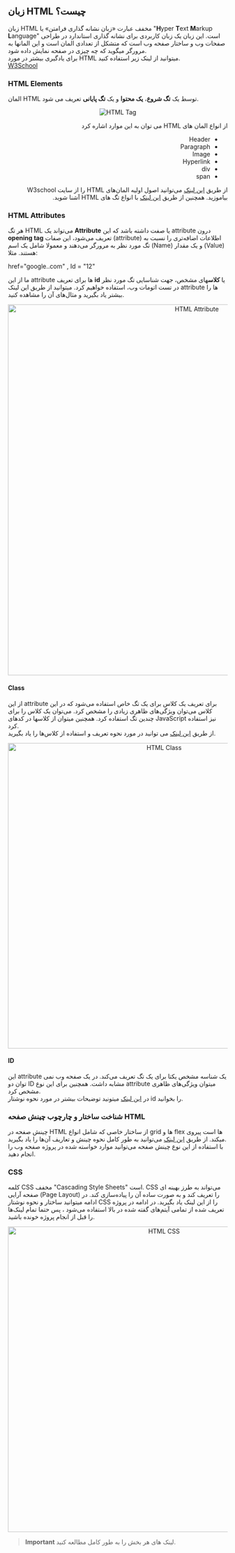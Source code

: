 ## زبان HTML چیست؟

<p>

زبان
HTML
مخفف عبارت «زبان نشانه گذاری فرامتن» یا 
"**H**yper **T**ext **M**arkup **L**anguage"
است. این زبان یک زبان کاربردی برای نشانه گذاری استاندارد در طراحی صفحات وب و ساختار صفحه وب است که متشکل از تعدادی المان است و این المانها به مرورگر میگوید که چه چیزی در صفحه نمایش داده شود.<br>
برای یادگیری بیشتر در مورد HTML میتوانید از لینک زیر استفاده کنید. <br>
[W3School](https://www.w3schools.com/whatis/whatis_html.asp)
</p>

### HTML Elements
<p>

المان 
HTML
توسط یک **تگ شروع**، **یک محتوا** و یک **تگ پایانی** تعریف می شود.

</p>

<div style="text-align:center">
    <img src="https://assets.digitalocean.com/django_gunicorn_nginx_2004/articles/new_learners/html-element-diagram.png" alt="HTML Tag">
</div>

<div dir="rtl">
<p>

از انواع المان های 
HTML
می توان به این موارد اشاره کرد 

- Header
- Paragraph 
- Image
- Hyperlink
- div
- span

</p>
<p>

از طریق [این لینک](https://www.w3schools.com/html/html_elements.asp) می‌توانید اصول اولیه المان‌های 
HTML
را از سایت 
W3school
بیاموزید.
همچنین از طریق [این لینک](https://www.w3schools.com/tags/default.asp) با انواع تگ های 
HTML
آشنا شوید. 

</p>
</div>

### HTML Attributes

<p>

هر تگ 
HTML
می‌تواند یک 
**Attribute**
یا صفت داشته باشد که این 
attribute
درون 
**opening tag**
تعریف می‌شود، این صفات 
(attribute)
اطلاعات اضافه‌تری را نسبت به تگ مورد نظر به مرورگر می‌دهند و معمولا شامل یک اسم 
(Name)
و یک مقدار 
(Value)
هستند. مثلا:

href="google..com" , Id = "12"

ما از این 
attribute
ها برای تعریف 
**id**
یا **کلاس**های مشخص، جهت شناسایی تگ مورد نظر در تست اتومات وب، استفاده خواهیم کرد.
میتوانید از طریق این لینک 
attribute
ها را بیشتر یاد بگیرید و مثال‌های آن را مشاهده کنید.

</p>

<div style="text-align:center">
    <img src="https://web-dev.imgix.net/image/cGQxYFGJrUUaUZyWhyt9yo5gHhs1/17yQeLEUX6s88IbDJreQ.png" alt="HTML Attribute" width="850px">
</div>

#### Class

<p>

از این 
attribute
برای تعریف یک کلاس برای یک تگ خاص استفاده می‌شود که در این کلاس می‌توان ویژگی‌های ظاهری زیادی را مشخص کرد. می‌توان یک کلاس را برای چندین تگ استفاده کرد. همچنین میتوان از کلاسها در کدهای 
JavaScript
نیز استفاده کرد.<br>
از طریق [این لینک](https://www.w3schools.com/html/html_classes.asp) می توانید در مورد نحوه تعریف و استفاده از کلاس‌ها را یاد بگیرید.

</p>

<div style="text-align:center">
    <img src="https://dotnettutorials.net/wp-content/uploads/2021/10/word-image-146.png" alt="HTML Class" width="700px">
</div>

#### ID

<p>

این 
attribute
یک شناسه مشخص یکتا برای یک تگ تعریف می‌کند. در یک صفحه وب نمی توان دو 
ID
مشابه داشت. همچنین برای این نوع 
attribute
میتوان ویژگی‌های ظاهری مشخص کرد. <br>
در [این لینک](https://www.w3schools.com/html/html_id.asp) میتونید توضیحات بیشتر در مورد نحوه نوشتار 
id
 را بخوانید.

</p>

### شناخت ساختار و چارچوب چینش صفحه HTML

<p>

چینش صفحه در 
HTML
از ساختار خاصی که شامل انواع 
grid
ها و 
flex
ها است پیروی میکند.
از طریق [این لینک](https://css-tricks.com/snippets/css/a-guide-to-flexbox/) می‌توانید به طور کامل نحوه چینش‌ و تعاریف آن‌ها را یاد بگیرید. <br>
با استفاده از این نوع چینش صفحه می‌توانید موارد خواسته شده در پروژه صفحه وب را انجام دهید.

</p>

### CSS

<p>

کلمه 
CSS
مخفف 
"Cascading Style Sheets"
است. 
CSS
می‌تواند به طرز بهینه ای صفحه آرایی 
(Page Layout)
را تعریف کند و به صورت ساده آن را  پیاده‌سازی کند.
در ادامه میتوانید  ساختار و نحوه نوشتار 
CSS را از این لینک یاد بگیرید.
در ادامه در پروژه تعریف شده از تمامی آیتم‌های گفته شده در بالا استفاده می‌شود ، پس حتما تمام لینک‌ها را قبل از انجام پروژه خونده باشید.

</p>

<div style="text-align:center">
    <img src="https://www.bu.edu/lernet/artemis/years/2020/projects/FinalPresentations/HTML/csscode.jpg" alt="HTML CSS" width="700px">
</div>

> **Important**
> لینک های هر بخش را به طور کامل مطالعه کنید.